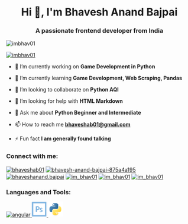 
<h1 align="center">Hi 👋, I'm Bhavesh Anand Bajpai</h1>
<h3 align="center">A passionate frontend developer from India</h3>




<p align="left"> <img src="https://komarev.com/ghpvc/?username=imbhav01&label=Profile%20views&color=0e75b6&style=flat" alt="imbhav01" /> </p>

<p align="left"> <a href="https://github.com/ryo-ma/github-profile-trophy"><img src="https://github-profile-trophy.vercel.app/?username=imbhav01&theme=matrix" alt="imbhav01" /></a> </p>

- 🔭 I’m currently working on **Game Development in Python**

- 🌱 I’m currently learning **Game Development, Web Scraping, Pandas**

- 👯 I’m looking to collaborate on **Python AQI**

- 🤝 I’m looking for help with **HTML Markdown**

- 💬 Ask me about **Python Beginner and Intermediate**

- 📫 How to reach me **bhaveshab01@gmail.com**

- ⚡ Fun fact **I am generally found talking**

<h3 align="left">Connect with me:</h3>
<p align="left">
<a href="https://twitter.com/bhaveshab01" target="blank"><img align="center" src="https://raw.githubusercontent.com/rahuldkjain/github-profile-readme-generator/master/src/images/icons/Social/twitter.svg" alt="bhaveshab01" height="30" width="40" /></a>
<a href="https://linkedin.com/in/bhavesh-anand-bajpai-875a4a195" target="blank"><img align="center" src="https://raw.githubusercontent.com/rahuldkjain/github-profile-readme-generator/master/src/images/icons/Social/linked-in-alt.svg" alt="bhavesh-anand-bajpai-875a4a195" height="30" width="40" /></a>
<a href="https://fb.com/bhaveshanand.bajpai" target="blank"><img align="center" src="https://raw.githubusercontent.com/rahuldkjain/github-profile-readme-generator/master/src/images/icons/Social/facebook.svg" alt="bhaveshanand.bajpai" height="30" width="40" /></a>
<a href="https://instagram.com/im_bhav01" target="blank"><img align="center" src="https://raw.githubusercontent.com/rahuldkjain/github-profile-readme-generator/master/src/images/icons/Social/instagram.svg" alt="im_bhav01" height="30" width="40" /></a>
<a href="https://codeforces.com/profile/im_bhav01" target="blank"><img align="center" src="https://raw.githubusercontent.com/rahuldkjain/github-profile-readme-generator/master/src/images/icons/Social/codeforces.svg" alt="im_bhav01" height="30" width="40" /></a>
<a href="https://www.leetcode.com/im_bhav01" target="blank"><img align="center" src="https://raw.githubusercontent.com/rahuldkjain/github-profile-readme-generator/master/src/images/icons/Social/leet-code.svg" alt="im_bhav01" height="30" width="40" /></a>
</p>

<h3 align="left">Languages and Tools:</h3>
<p align="left"> <a href="https://angular.io" target="_blank" rel="noreferrer"> <img src="https://angular.io/assets/images/logos/angular/angular.svg" alt="angular" width="40" height="40"/> </a> <a href="https://www.photoshop.com/en" target="_blank" rel="noreferrer"> <img src="https://raw.githubusercontent.com/devicons/devicon/master/icons/photoshop/photoshop-line.svg" alt="photoshop" width="40" height="40"/> </a> <a href="https://www.python.org" target="_blank" rel="noreferrer"> <img src="https://raw.githubusercontent.com/devicons/devicon/master/icons/python/python-original.svg" alt="python" width="40" height="40"/> </a> </p>

